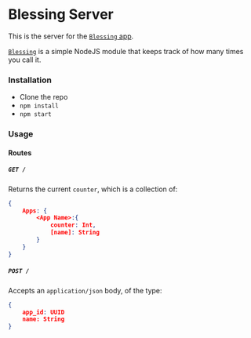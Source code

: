 # Blessing Server

This is the server for the [`Blessing` app](https://github.com/jsmrcaga/blessing).

[`Blessing`](https://github.com/jsmrcaga/blessing) is a simple NodeJS module that keeps track
of how many times you call it. 

### Installation
* Clone the repo
* `npm install`
* `npm start`

### Usage

#### Routes
##### `GET /`

Returns the current `counter`, which is a collection of:
```json
{
	Apps: {
		<App Name>:{
			counter: Int,
			[name]: String
		}
	}
}
```

##### `POST /`

Accepts an `application/json` body, of the type:

```json
{
	app_id: UUID
	name: String
}

```
